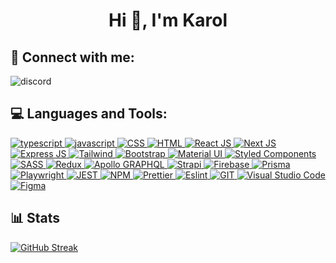 <h1 align="center">Hi 👋, I'm Karol</h1>

## 🔗 Connect with me:
![discord](https://img.shields.io/badge/Karol%230237-5865F2?style=for-the-badge&logo=discord&logoColor=white)

## 💻 Languages and Tools:
<p align="left"> 
 
<a href="" target="_blank" rel="noreferrer">
<img src="https://img.shields.io/badge/TypeScript-007ACC?style=for-the-badge&logo=typescript&logoColor=white" alt="typescript"/>
</a>

<a href="" target="_blank" rel="noreferrer">
<img src="https://img.shields.io/badge/JavaScript-323330?style=for-the-badge&logo=javascript&logoColor=F7DF1E" alt="javascript"/>
</a>

<a href="" target="_blank" rel="noreferrer">
<img src="https://img.shields.io/badge/CSS3-1572B6?style=for-the-badge&logo=css3&logoColor=white" alt="CSS"/>
</a>

<a href="" target="_blank" rel="noreferrer">
<img src="https://img.shields.io/badge/HTML5-E34F26?style=for-the-badge&logo=html5&logoColor=white" alt="HTML"/>
</a>

<a href="" target="_blank" rel="noreferrer">
<img src="https://img.shields.io/badge/React-20232A?style=for-the-badge&logo=react&logoColor=61DAFB" alt="React JS"/>
</a>

<a href="" target="_blank" rel="noreferrer">
<img src="https://img.shields.io/badge/next.js-000000?style=for-the-badge&logo=nextdotjs&logoColor=white" alt="Next JS"/>
</a>

<a href="" target="_blank" rel="noreferrer">
<img src="https://img.shields.io/badge/Express.js-000000?style=for-the-badge&logo=express&logoColor=white" alt="Express JS"/>
</a>

<a href="" target="_blank" rel="noreferrer">
<img src="https://img.shields.io/badge/Tailwind_CSS-38B2AC?style=for-the-badge&logo=tailwind-css&logoColor=white" alt="Tailwind"/>
</a>

<a href="" target="_blank" rel="noreferrer">
<img src="https://img.shields.io/badge/Bootstrap-563D7C?style=for-the-badge&logo=bootstrap&logoColor=white" alt="Bootstrap"/>
</a>

<a href="" target="_blank" rel="noreferrer">
<img src="https://img.shields.io/badge/Material%20UI-007FFF?style=for-the-badge&logo=mui&logoColor=white" alt="Material UI"/>
</a>

<a href="" target="_blank" rel="noreferrer">
<img src="https://img.shields.io/badge/styled--components-DB7093?style=for-the-badge&logo=styled-components&logoColor=white" alt="Styled Components"/>
</a>

<a href="" target="_blank" rel="noreferrer">
<img src="https://img.shields.io/badge/Sass-CC6699?style=for-the-badge&logo=sass&logoColor=white" alt="SASS"/>
</a>

<a href="" target="_blank" rel="noreferrer">
<img src="https://img.shields.io/badge/Redux-593D88?style=for-the-badge&logo=redux&logoColor=white" alt="Redux"/>
</a>

<a href="" target="_blank" rel="noreferrer">
<img src="https://img.shields.io/badge/Apollo%20GraphQL-311C87?&style=for-the-badge&logo=Apollo%20GraphQL&logoColor=white" alt="Apollo GRAPHQL"/>
</a>

<a href="" target="_blank" rel="noreferrer">
<img src="https://img.shields.io/badge/strapi-2e7eea?style=for-the-badge&logo=strapi&logoColor=white" alt="Strapi"/>
</a>

<a href="" target="_blank" rel="noreferrer">
<img src="https://img.shields.io/badge/firebase-ffca28?style=for-the-badge&logo=firebase&logoColor=black" alt="Firebase"/>
</a>

<a href="" target="_blank" rel="noreferrer">
<img src="https://img.shields.io/badge/Prisma-3982CE?style=for-the-badge&logo=Prisma&logoColor=white" alt="Prisma"/>
</a>

<a href="" target="_blank" rel="noreferrer">
<img src="https://img.shields.io/badge/Playwright-45ba4b?style=for-the-badge&logo=Playwright&logoColor=white" alt="Playwright"/>
</a>

<a href="" target="_blank" rel="noreferrer">
<img src="https://img.shields.io/badge/Jest-C21325?style=for-the-badge&logo=jest&logoColor=white" alt="JEST"/>
</a>
  
<a href="" target="_blank" rel="noreferrer">
<img src="https://img.shields.io/badge/npm-CB3837?style=for-the-badge&logo=npm&logoColor=white" alt="NPM"/>
</a>
 
<a href="" target="_blank" rel="noreferrer">
<img src="https://img.shields.io/badge/prettier-1A2C34?style=for-the-badge&logo=prettier&logoColor=F7BA3E" alt="Prettier"/>
</a>
 
<a href="" target="_blank" rel="noreferrer">
<img src="https://img.shields.io/badge/eslint-3A33D1?style=for-the-badge&logo=eslint&logoColor=white" alt="Eslint"/>
</a>

<a href="" target="_blank" rel="noreferrer">
<img src="https://img.shields.io/badge/GIT-E44C30?style=for-the-badge&logo=git&logoColor=white" alt="GIT"/>
</a>

<a href="" target="_blank" rel="noreferrer">
<img src="https://img.shields.io/badge/Visual_Studio_Code-0078D4?style=for-the-badge&logo=visual%20studio%20code&logoColor=white" alt="Visual Studio Code"/>
</a>

<a href="" target="_blank" rel="noreferrer">
<img src="https://img.shields.io/badge/Figma-F24E1E?style=for-the-badge&logo=figma&logoColor=white" alt="Figma"/>
</a>

</p>

## 📊 Stats
[![GitHub Streak](http://github-readme-streak-stats.herokuapp.com?user=xKarol&theme=dark&hide_border=true&date_format=M%20j%5B%2C%20Y%5D)](#)
